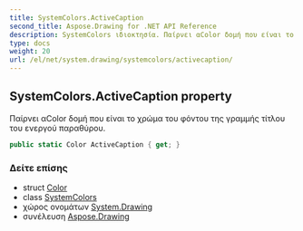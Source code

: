 ```yaml
---
title: SystemColors.ActiveCaption
second_title: Aspose.Drawing for .NET API Reference
description: SystemColors ιδιοκτησία. Παίρνει αColor δομή που είναι το χρώμα του φόντου της γραμμής τίτλου του ενεργού παραθύρου.
type: docs
weight: 20
url: /el/net/system.drawing/systemcolors/activecaption/
---
```

## SystemColors.ActiveCaption property

Παίρνει αColor δομή που είναι το χρώμα του φόντου της γραμμής τίτλου του ενεργού παραθύρου.

```csharp
public static Color ActiveCaption { get; }
```

### Δείτε επίσης

* struct [Color](../../color/)
* class [SystemColors](../)
* χώρος ονομάτων [System.Drawing](../../systemcolors/)
* συνέλευση [Aspose.Drawing](../../../)


